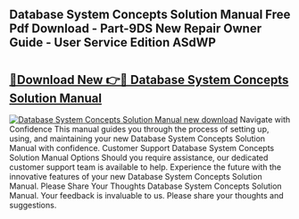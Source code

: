 ## Database System Concepts Solution Manual Free Pdf Download - Part-9DS New Repair Owner Guide - User Service Edition ASdWP

# <h2><a href="http://bc6708.oget.top/?id=Database+System+Concepts+Solution+Manual">🔗Download New 👉🔴 Database System Concepts Solution Manual</a></h2>

[![Database System Concepts Solution Manual new download](https://i.imgur.com/5g1atiW.png)](http://bc6708.oget.top/?id=Database+System+Concepts+Solution+Manual)
Navigate with Confidence This manual guides you through the process of setting up, using, and maintaining your new Database System Concepts Solution Manual with confidence. Customer Support Database System Concepts Solution Manual Options Should you require assistance, our dedicated customer support team is available to help. Experience the future with the innovative features of your new Database System Concepts Solution Manual. Please Share Your Thoughts Database System Concepts Solution Manual. Your feedback is invaluable to us. Please share your thoughts and suggestions.

